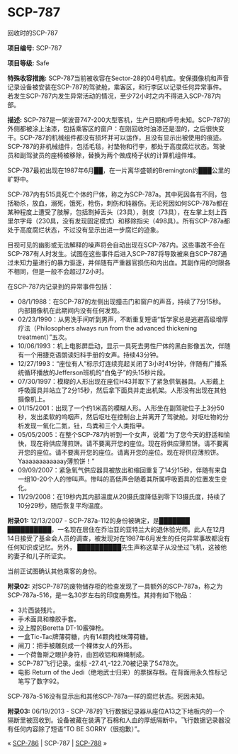 # SCP-787
                        




回收时的SCP-787



**项目编号:**  SCP-787

**项目等级:**  Safe

**特殊收容措施:**  SCP-787当前被收容在Sector-28的04号机库。安保摄像机和声音记录设备被安装在SCP-787的驾驶舱，乘客区，和行李区以记录任何异常事件。若发生SCP-787内发生异常活动的情况，至少72小时之内不得进入SCP-787内部。

**描述:**  SCP-787是一架波音747-200大型客机，生产日期和呼号未知。SCP-787的外侧都被涂上油漆，包括乘客区的窗户：在刚回收时油漆还是湿的，之后很快变干。SCP-787的机械组件都没有损坏并可以运作，且没有显示出被使用的痕迹。SCP-787的非机械组件，包括毛毯，衬垫物和行李，都处于高度腐烂状态。驾驶员和副驾驶员的座椅被移除，替换为两个做成椅子状的计算机组件堆。

SCP-787最初出现在1987年6月██，在一片离华盛顿的Bremington约███公里的旷野中。

SCP-787内有515具死亡个体的尸体，称之为SCP-787a。其中死因各有不同，包括勒杀，放血，溺死，饿死，枪伤，刺伤和钝器伤。无论死因如何SCP-787a都在某种程度上遭受了肢解，包括割掉舌头（23具），剥皮（73具），在左掌上刻上西里尔字母（230具，没有发现固定模式）和移除指尖（498具）。所有SCP-787a都处于高度腐烂状态，不过没有显示出进一步腐烂的迹象。

目视可见的幽影或无法解释的噪声将会自动出现在SCP-787内。这些事故不会在SCP-787有人时发生。试图在这些事件后进入SCP-787将导致被来自SCP-787通过未知力量进行的暴力驱逐，并伴随有严重器官损伤和内出血。其副作用的时限各不相同，但是一般不会超过72小时。

在SCP-787内记录到的异常事件包括：

- 08/1/1988：在SCP-787的左侧出现撞击门和窗户的声音，持续了7分15秒。内部摄像机在此期间内没有任何发现。
- 02/23/1990：从男洗手间听到男声，不断重复短语“哲学家总是逃避高级增厚疗法（Philosophers always run from the advanced thickening treatment）”五次。
- 10/06/1993：机上电影屏启动，显示一具死去男性尸体的黑白影像五次，伴随有一个用捷克语朗读妇科手册的女声。持续43分钟。
- 12/27/1993：“座位有人”标示灯连续亮起关闭了3小时41分钟，伴随有广播系统循环播放的Jefferson班机的“白兔子”的头15秒片段。
- 07/30/1997：模糊的人形出现在座位H43并取下了紧急供氧器具。人形戴上呼吸面具并站立了2分15秒，然后拿下面具并走出机架。人形没有出现在其他摄像机上。
- 01/15/2001：出现了一个约1米高的模糊人形。人形坐在副驾驶位子上3分50秒，发出柔软的呜咽声，然后呕吐在控制台上并离开了驾驶舱。对呕吐物的分析发现一氧化二氮，钍，鸟粪和三个人类指甲。
- 05/05/2005：在整个SCP-787内听到一个女声，说着“为了您今天的舒适和愉快，现在将供应薄煎饼。请不要离开您的座位。现在将供应薄煎饼。请不要离开您的座位。请不要离开您的座位。请离开您的座位。现在将供应薄煎饼。 Yaaaaaaaaaaaay薄煎饼！”
- 09/09/2007：紧急氧气供应器具被放出和缩回重复了14分15秒，伴随有来自一组10-20个人的惨叫声。惨叫的高低声会随着其所属呼吸面具的位置发生变化。
- 11/29/2008：在19秒内其内部温度从20摄氏度降低到零下13摄氏度，持续了10分29秒，随后恢复平均温度。

**附录01:**  12/13/2007 - SCP-787a-112的身份被确定，是███████ ██████████，一名现在居住在乔治亚的亚特兰大的退休验光师。此人在12月14日接受了基金会人员的调查，被发现对在1987年6月发生的任何异常事故都没有任何知识或记忆。另外， ██████████先生声称这辈子从没坐过飞机，这被他的妻子和儿子所证实。

当前正试图确认其他乘客的身份。

**附录02:**  对SCP-787的废物储存柜的检查发现了一具额外的SCP-787a，称之为SCP-787a-516，是一名30岁左右的印度裔男性。其持有如下物品：

- 3片西装残片。
- 手术面具和橡胶手套。
- 没上膛的Beretta DT-10霰弹枪。
- 一盒Tic-Tac牌薄荷糖，内有14颗肉桂味薄荷糖。
- 闸刀：把手被雕刻成一个裸体女人的外形。
- 一个荷鲁斯之眼护身符，由回收铝和麻绳制成。
- SCP-787飞行记录。坐标 -27.41,-122.70被记录了5478次。
- 电影 Return of the Jedi（绝地武士归来）的票据存根。在背面用永久性标记笔写了数字92。

SCP-787a-516没有显示出和其他SCP-787a一样的腐烂状态。死因未知。

**附录03:**  06/19/2013 - SCP-787的飞行数据记录器从座位A13之下地板内的一个隔断里被回收到。设备被藏在装满了石棉和人血的厚纸隔断中。飞行数据记录器没有任何内容除了短语“TO BE SORRY（很抱歉）”。



« [SCP-786](/scp-786) | SCP-787 | [SCP-788](/scp-788) »





                    